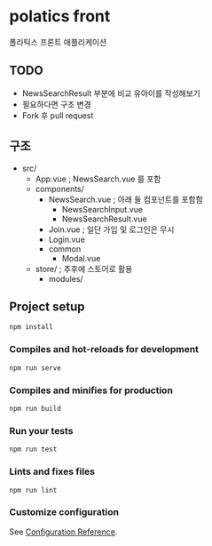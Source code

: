 # polatics front 
폴라틱스 프론트 애플리케이션

## TODO
- NewsSearchResult 부분에 비교 유아이를 작성해보기
- 필요하다면 구조 변경
- Fork 후 pull request

## 구조
- src/
	- App.vue ; NewsSearch.vue 를 포함
	- components/
		- NewsSearch.vue ; 아래 둘 컴포넌트를 포함함
			- NewsSearchInput.vue
			- NewsSearchResult.vue
		- Join.vue ; 일단 가입 및 로그인은 무시
		- Login.vue
		- common
			- Modal.vue
	- store/ ; 추후에 스토어로 활용
		- modules/

## Project setup
```
npm install
```

### Compiles and hot-reloads for development
```
npm run serve
```

### Compiles and minifies for production
```
npm run build
```

### Run your tests
```
npm run test
```

### Lints and fixes files
```
npm run lint
```

### Customize configuration
See [Configuration Reference](https://cli.vuejs.org/config/).
